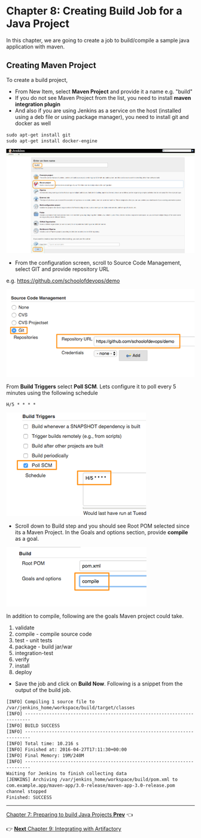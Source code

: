 # Chapter 8: Creating  Build Job for a Java Project

In this chapter, we are going to create a job to build/compile a sample java application with maven.

## Creating Maven Project

To create a build project,
* From New Item, select **Maven Project** and provide it a name e.g. "build"
* If you do not see Maven Project from the list, you need to install **maven integration plugin**
* And also if you are using Jenkins as a service on the host (installed using a deb file or using package manager), you need to install git and docker as well


```
sudo apt-get install git
sudo apt-get install docker-engine
```

![Maven Project](images/chap8/maven_proj.png)

* From the configuration screen, scroll to Source Code Management, select GIT and provide repository URL

e.g. https://github.com/schoolofdevops/demo

![GIT SCM](images/chap8/scm_git.png)

From **Build Triggers** select **Poll SCM**. Lets configure it to poll every 5 minutes using the following schedule

```
H/5 * * * *

```
![Poll SCM](images/chap8/poll_scm.png)


* Scroll down to Build step and you should see Root POM selected since its a Maven Project. In the Goals and options section, provide **compile** as a goal.

![Poll SCM](images/chap8/goal_compile.png)

In addition to compile, following are the goals Maven project could take.

1. validate
1. compile - compile source code
1. test - unit tests
1. package - build jar/war
1. integration-test
1. verify
1. install
1. deploy


* Save the job and click on **Build Now**.  Following is a snippet from the output of the build job.



```
[INFO] Compiling 1 source file to /var/jenkins_home/workspace/build/target/classes
[INFO] ------------------------------------------------------------------------
[INFO] BUILD SUCCESS
[INFO] ------------------------------------------------------------------------
[INFO] Total time: 10.216 s
[INFO] Finished at: 2016-04-27T17:11:30+00:00
[INFO] Final Memory: 19M/240M
[INFO] ------------------------------------------------------------------------
Waiting for Jenkins to finish collecting data
[JENKINS] Archiving /var/jenkins_home/workspace/build/pom.xml to com.example.app/maven-app/3.0-release/maven-app-3.0-release.pom
channel stopped
Finished: SUCCESS

```

----
[Chapter 7: Preparing to build Java  Projects **Prev**](https://github.com/schoolofdevops/learn-jenkins/blob/master/manuscript/070_preparing_for_java_builds.md) :point_left:

:point_right: [**Next** Chapter 9: Integrating with Artifactory](https://github.com/schoolofdevops/learn-jenkins/blob/master/manuscript/090_resolving_libs_from_artifactory.md)
